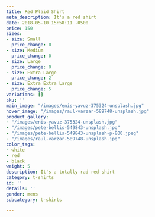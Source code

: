```yaml
---
title: Red Plaid Shirt
meta_description: It's a red shirt
date: 2018-05-10 15:58:11 -0500
price: 150
sizes:
- size: Small
  price_change: 0
- size: Medium
  price_change: 0
- size: Large
  price_change: 0
- size: Extra Large
  price_change: 2
- size: Extra Extra Large
  price_change: 5
variations: []
sku: ''
main_image: "/images/enis-yavuz-375324-unsplash.jpg"
hover_image: "/images/raul-varzar-589748-unsplash.jpg"
product_gallery:
- "/images/enis-yavuz-375324-unsplash.jpg"
- "/images/pete-bellis-549843-unsplash.jpg"
- "/images/pete-bellis-549843-unsplash-p-800.jpeg"
- "/images/raul-varzar-589748-unsplash.jpg"
color_tags:
- white
- red
- black
weight: 5
description: It's a totally rad red shirt
category: t-shirts
id: ''
details: ''
gender: mens
subcategory: t-shirts

---
```

